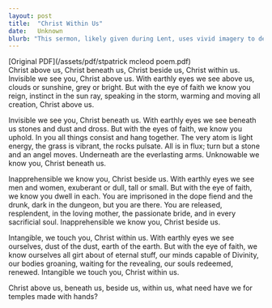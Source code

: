 ```yaml
---
layout: post
title:  "Christ Within Us"
date:   Unknown
blurb: "This sermon, likely given during Lent, uses vivid imagery to describe the omnipresence of Christ. It emphasizes the belief that Christ is not only above us, but also beneath us, beside us, and within us. The sermon suggests that Christ's presence is not confined to physical temples, but is found in all aspects of creation and within every individual."
---
```

[Original PDF](/assets/pdf/stpatrick mcleod poem.pdf)    
Christ above us, Christ beneath us,
Christ beside us, Christ within us.
Invisible we see you, Christ above us.
With earthly eyes we see above us,
clouds or sunshine, grey or bright.
But with the eye of faith
we know you reign,
instinct in the sun ray,
speaking in the storm,
warming and moving all creation,
Christ above us.

Invisible we see you, Christ beneath us.
With earthly eyes we see beneath us
stones and dust and dross.
But with the eyes of faith,
we know you uphold.
In you
all things consist and hang together.
The very atom is light energy,
the grass is vibrant,
the rocks pulsate.
All is in flux;
turn but a stone and an angel moves.
Underneath are the everlasting arms.
Unknowable we know you, Christ beneath us.

Inapprehensible we know you, Christ beside us.
With earthly eyes we see men and women,
exuberant or dull, tall or small.
But with the eye of faith,
we know you dwell in each.
You are imprisoned in the dope fiend and the
drunk,
dark in the dungeon, but you are there.
You are released, resplendent,
in the loving mother, the passionate bride,
and in every sacrificial soul.
Inapprehensible we know you, Christ beside us.

Intangible, we touch you, Christ within us.
With earthly eyes we see ourselves,
dust of the dust, earth of the earth.
But with the eye of faith,
we know ourselves all girt about of eternal stuff,
our minds capable of Divinity,
our bodies groaning, waiting for the revealing,
our souls redeemed, renewed.
Intangible we touch you, Christ within us.

Christ above us, beneath us,
beside us, within us,
what need have we for temples made with hands?
